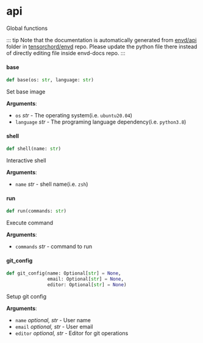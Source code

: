 # api

Global functions

::: tip
Note that the documentation is automatically generated from [envd/api](https://github.com/tensorchord/envd/tree/main/envd/api) folder
in [tensorchord/envd](https://github.com/tensorchord/envd/tree/main/envd/api) repo.
Please update the python file there instead of directly editing file inside envd-docs repo.
:::

#### base

```python
def base(os: str, language: str)
```

Set base image

**Arguments**:

- `os` _str_ - The operating system(i.e. `ubuntu20.04`)
- `language` _str_ - The programing language dependency(i.e. `python3.8`)

#### shell

```python
def shell(name: str)
```

Interactive shell

**Arguments**:

- `name` _str_ - shell name(i.e. `zsh`)

#### run

```python
def run(commands: str)
```

Execute command

**Arguments**:

- `commands` _str_ - command to run

#### git\_config

```python
def git_config(name: Optional[str] = None,
               email: Optional[str] = None,
               editor: Optional[str] = None)
```

Setup git config

**Arguments**:

- `name` _optional, str_ - User name
- `email` _optional, str_ - User email
- `editor` _optional, str_ - Editor for git operations

